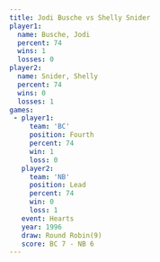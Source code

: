 ```yaml
---
title: Jodi Busche vs Shelly Snider
player1:              
  name: Busche, Jodi  
  percent: 74         
  wins: 1             
  losses: 0           
player2:              
  name: Snider, Shelly
  percent: 74         
  wins: 0             
  losses: 1           
games:
 - player1:          
     team: 'BC'      
     position: Fourth
     percent: 74     
     win: 1          
     loss: 0         
   player2:        
     team: 'NB'    
     position: Lead
     percent: 74   
     win: 0        
     loss: 1       
   event: Hearts       
   year: 1996          
   draw: Round Robin(9)
   score: BC 7 - NB 6  
---
```

